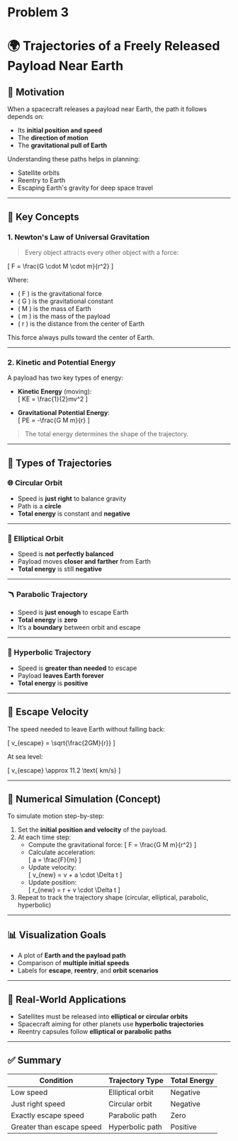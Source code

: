 # Problem 3

# 🌍 Trajectories of a Freely Released Payload Near Earth

## 📌 Motivation

When a spacecraft releases a payload near Earth, the path it follows depends on:

- Its **initial position and speed**
- The **direction of motion**
- The **gravitational pull of Earth**

Understanding these paths helps in planning:

- Satellite orbits
- Reentry to Earth
- Escaping Earth's gravity for deep space travel

---

## 🧠 Key Concepts

### 1. Newton's Law of Universal Gravitation

> Every object attracts every other object with a force:

\[
F = \frac{G \cdot M \cdot m}{r^2}
\]

Where:

- \( F \) is the gravitational force  
- \( G \) is the gravitational constant  
- \( M \) is the mass of Earth  
- \( m \) is the mass of the payload  
- \( r \) is the distance from the center of Earth  

This force always pulls toward the center of Earth.

---

### 2. Kinetic and Potential Energy

A payload has two key types of energy:

- **Kinetic Energy** (moving):  
\[
KE = \frac{1}{2}mv^2
\]

- **Gravitational Potential Energy**:  
\[
PE = -\frac{G M m}{r}
\]

> The total energy determines the shape of the trajectory.

---

## 🚀 Types of Trajectories

### 🌐 Circular Orbit
- Speed is **just right** to balance gravity  
- Path is a **circle**  
- **Total energy** is constant and **negative**

---

### 🔁 Elliptical Orbit
- Speed is **not perfectly balanced**  
- Payload moves **closer and farther** from Earth  
- **Total energy** is still **negative**

---

### 🪃 Parabolic Trajectory
- Speed is **just enough** to escape Earth  
- **Total energy** is **zero**  
- It’s a **boundary** between orbit and escape

---

### 🛫 Hyperbolic Trajectory
- Speed is **greater than needed** to escape  
- Payload **leaves Earth forever**  
- **Total energy** is **positive**

---

## 🧮 Escape Velocity

The speed needed to leave Earth without falling back:

\[
v_{escape} = \sqrt{\frac{2GM}{r}}
\]

At sea level:

\[
v_{escape} \approx 11.2 \text{ km/s}
\]

---

## 🔢 Numerical Simulation (Concept)

To simulate motion step-by-step:

1. Set the **initial position and velocity** of the payload.
2. At each time step:
    - Compute the gravitational force:
      \[
      F = \frac{G M m}{r^2}
      \]
    - Calculate acceleration:  
      \[
      a = \frac{F}{m}
      \]
    - Update velocity:  
      \[
      v_{new} = v + a \cdot \Delta t
      \]
    - Update position:  
      \[
      r_{new} = r + v \cdot \Delta t
      \]
3. Repeat to track the trajectory shape (circular, elliptical, parabolic, hyperbolic)

---

## 📊 Visualization Goals

- A plot of **Earth and the payload path**
- Comparison of **multiple initial speeds**
- Labels for **escape**, **reentry**, and **orbit scenarios**

---

## 🌌 Real-World Applications

- Satellites must be released into **elliptical or circular orbits**
- Spacecraft aiming for other planets use **hyperbolic trajectories**
- Reentry capsules follow **elliptical or parabolic paths**

---

## ✅ Summary

| Condition                 | Trajectory Type     | Total Energy |
|--------------------------|---------------------|--------------|
| Low speed                | Elliptical orbit    | Negative     |
| Just right speed         | Circular orbit      | Negative     |
| Exactly escape speed     | Parabolic path      | Zero         |
| Greater than escape speed| Hyperbolic path     | Positive     |
